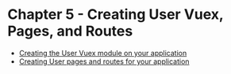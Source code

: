 # Chapter 5 - Creating User Vuex, Pages, and Routes

- [Creating the User Vuex module on your application](./5_1/)
- [Creating User pages and routes for your application](./5_2/)
